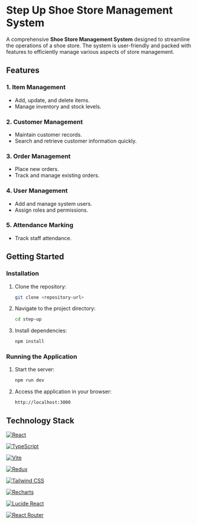 # Step Up Shoe Store Management System

A comprehensive **Shoe Store Management System** designed to streamline the operations of a shoe store. The system is user-friendly and packed with features to efficiently manage various aspects of store management.

## Features

### 1. **Item Management**
   - Add, update, and delete items.
   - Manage inventory and stock levels.

### 2. **Customer Management**
   - Maintain customer records.
   - Search and retrieve customer information quickly.

### 3. **Order Management**
   - Place new orders.
   - Track and manage existing orders.

### 4. **User Management**
   - Add and manage system users.
   - Assign roles and permissions.

### 5. **Attendance Marking**
   - Track staff attendance.

## Getting Started

### Installation
1. Clone the repository:
   ```bash
   git clone <repository-url>
   ```
2. Navigate to the project directory:
   ```bash
   cd step-up
   ```
3. Install dependencies:
   ```bash
   npm install
   ```

### Running the Application
1. Start the server:
   ```bash
   npm run dev
   ```
2. Access the application in your browser:
   ```
   http://localhost:3000
   ```

## Technology Stack

[![React](https://img.shields.io/badge/React-black?style=for-the-badge&logo=react&logoColor=61DAFB)](https://reactjs.org/)

[![TypeScript](https://img.shields.io/badge/TypeScript-black?style=for-the-badge&logo=typescript&logoColor=007ACC)](https://www.typescriptlang.org/)

[![Vite](https://img.shields.io/badge/Vite-black?style=for-the-badge&logo=vite&logoColor=646CFF)](https://vitejs.dev/)

[![Redux](https://img.shields.io/badge/Redux-black?style=for-the-badge&logo=redux&logoColor=764ABC)](https://redux.js.org/)

[![Tailwind CSS](https://img.shields.io/badge/Tailwind_CSS-black?style=for-the-badge&logo=tailwind-css&logoColor=38B2AC)](https://tailwindcss.com/)

[![Recharts](https://img.shields.io/badge/Recharts-black?style=for-the-badge&logo=recharts&logoColor=FF7300)](https://recharts.org/)

[![Lucide React](https://img.shields.io/badge/Lucide_React-black?style=for-the-badge&logo=lucide&logoColor=FF5C5C)](https://lucide.dev/)

[![React Router](https://img.shields.io/badge/React_Router-black?style=for-the-badge&logo=react-router&logoColor=CA4245)](https://reactrouter.com/)

